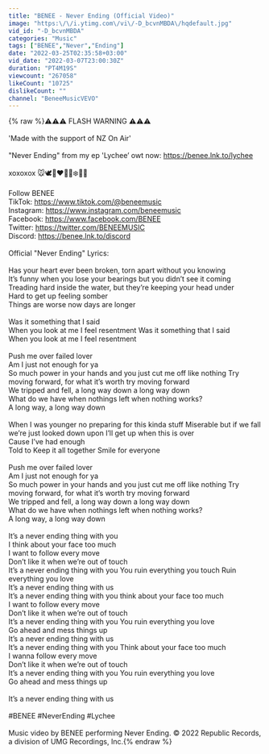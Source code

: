 ```yaml
---
title: "BENEE - Never Ending (Official Video)"
image: "https:\/\/i.ytimg.com\/vi\/-D_bcvnMBDA\/hqdefault.jpg"
vid_id: "-D_bcvnMBDA"
categories: "Music"
tags: ["BENEE","Never","Ending"]
date: "2022-03-25T02:35:58+03:00"
vid_date: "2022-03-07T23:00:30Z"
duration: "PT4M19S"
viewcount: "267058"
likeCount: "10725"
dislikeCount: ""
channel: "BeneeMusicVEVO"
---
```

{% raw %}⚠️⚠️⚠️ FLASH WARNING ⚠️⚠️⚠️<br /><br />'Made with the support of NZ On Air'<br /><br />&quot;Never Ending&quot; from my ep 'Lychee’ owt now:  <a rel="nofollow" target="blank" href="https://benee.lnk.to/lychee">https://benee.lnk.to/lychee</a> <br /><br />xoxoxox 🐭🕊👼❤️‍🔥🎀❄️💓💓<br /><br />Follow BENEE <br />TikTok: <a rel="nofollow" target="blank" href="https://www.tiktok.com/@beneemusic">https://www.tiktok.com/@beneemusic</a> <br />Instagram: <a rel="nofollow" target="blank" href="https://www.instagram.com/beneemusic">https://www.instagram.com/beneemusic</a><br />Facebook: <a rel="nofollow" target="blank" href="https://www.facebook.com/BENEE">https://www.facebook.com/BENEE</a> <br />Twitter: <a rel="nofollow" target="blank" href="https://twitter.com/BENEEMUSIC">https://twitter.com/BENEEMUSIC</a><br />Discord: <a rel="nofollow" target="blank" href="https://benee.lnk.to/discord">https://benee.lnk.to/discord</a><br /><br />Official &quot;Never Ending&quot; Lyrics: <br /><br />Has your heart ever been broken, torn apart without you knowing<br />It’s funny when you lose your bearings but you didn’t see it coming<br />Treading hard inside the water, but they’re keeping your head under<br />Hard to get up feeling somber<br />Things are worse now days are longer<br /><br />Was it something that I said<br />When you look at me I feel resentment Was it something that I said<br />When you look at me I feel resentment<br /><br />Push me over failed lover<br />Am I just not enough for ya<br />So much power in your hands and you just cut me off like nothing Try moving forward, for what it’s worth try moving forward<br />We tripped and fell, a long way down a long way down<br />What do we have when nothings left when nothing works?<br />A long way, a long way down<br /><br />When I was younger no preparing for this kinda stuff Miserable but if we fall we’re just looked down upon I’ll get up when this is over<br />Cause I’ve had enough<br />Told to Keep it all together Smile for everyone<br /> <br />Push me over failed lover<br />Am I just not enough for ya<br />So much power in your hands and you just cut me off like nothing Try moving forward, for what it’s worth try moving forward<br />We tripped and fell, a long way down a long way down<br />What do we have when nothings left when nothing works?<br />A long way, a long way down<br /><br />It’s a never ending thing with you<br />I think about your face too much<br />I want to follow every move<br />Don’t like it when we’re out of touch<br />It’s a never ending thing with you You ruin everything you touch Ruin everything you love<br />It’s a never ending thing with us<br />It’s a never ending thing with you think about your face too much<br />I want to follow every move<br />Don’t like it when we’re out of touch<br />It’s a never ending thing with you You ruin everything you love<br />Go ahead and mess things up<br />It’s a never ending thing with us<br />It’s a never ending thing with you Think about your face too much<br />I wanna follow every move<br />Don’t like it when we’re out of touch<br />It’s a never ending thing with you You ruin everything you love<br />Go ahead and mess things up<br /><br />It’s a never ending thing with us<br /><br />#BENEE #NeverEnding #Lychee<br /><br />Music video by BENEE performing Never Ending. © 2022 Republic Records, a division of UMG Recordings, Inc.{% endraw %}
